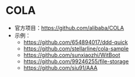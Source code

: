 
# COLA
- 官方项目：https://github.com/alibaba/COLA
- 示例：
  - https://github.com/654894017/ddd-quick
  - https://github.com/stellarline/cola-sample
  - https://github.com/sunxiaozhi/WitBoot
  - https://github.com/99246255/file-storage
  - https://github.com/siu91/AAA
